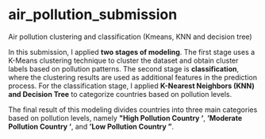 # air_pollution_submission
Air pollution clustering and classification (Kmeans, KNN and decision tree)

In this submission, I applied **two stages of modeling**. The first stage uses a K-Means clustering technique to cluster the dataset and obtain cluster labels based on pollution patterns. The second stage is **classification**, where the clustering results are used as additional features in the prediction process. For the classification stage, I applied **K-Nearest Neighbors (KNN) and Decision Tree** to categorize countries based on pollution levels.  

The final result of this modeling divides countries into three main categories based on pollution levels, namely **"High Pollution Country ‘**, **’Moderate Pollution Country ‘**, and **’Low Pollution Country ”**.
